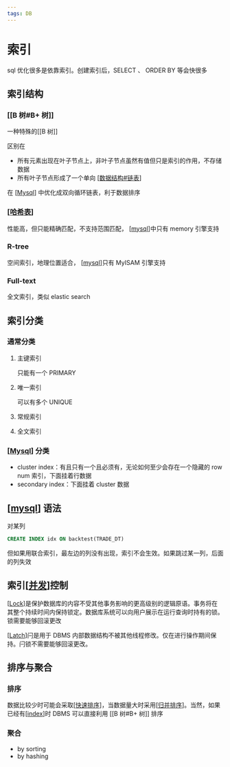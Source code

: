 ```yaml
---
tags: DB
---
```

# 索引

sql 优化很多是依靠索引。创建索引后，SELECT 、 ORDER BY 等会快很多

## 索引结构

### [[B 树#B+ 树]]

一种特殊的[[B 树]]

区别在

- 所有元素出现在叶子节点上，非叶子节点虽然有值但只是索引的作用，不存储数据
- 所有叶子节点形成了一个单向 [[数据结构#链表]]

在 [[Mysql]] 中优化成双向循环链表，利于数据排序

### [[哈希表]]

性能高，但只能精确匹配，不支持范围匹配， [[mysql]]中只有 memory 引擎支持

### R-tree

空间索引，地理位置适合， [[mysql]]只有 MyISAM 引擎支持

### Full-text

全文索引，类似 elastic search

## 索引分类

### 通常分类

1. 主键索引

    只能有一个 PRIMARY

2. 唯一索引

    可以有多个 UNIQUE

3. 常规索引

4. 全文索引

### [[Mysql]] 分类

- cluster index：有且只有一个且必须有，无论如何至少会存在一个隐藏的 row num 索引，下面挂着行数据
- secondary index：下面挂着 cluster 数据

## [[mysql]] 语法

对某列

```sql
CREATE INDEX idx ON backtest(TRADE_DT)
```

但如果用联合索引，最左边的列没有出现，索引不会生效。如果跳过某一列，后面的列失效

## 索引[[并发]]控制

[[Lock]]是保护数据库的内容不受其他事务影响的更高级别的逻辑原语。事务将在其整个持续时间内保持锁定。数据库系统可以向用户展示在运行查询时持有的锁。锁需要能够回滚更改

[[Latch]]闩是用于 DBMS 内部数据结构不被其他线程修改。仅在进行操作期间保持。闩锁不需要能够回滚更改。

## 排序与聚合

### 排序

数据比较少时可能会采取[[快速排序]]，当数据量大时采用[[归并排序]]。当然，如果已经有[[index]]时 DBMS 可以直接利用 [[B 树#B+ 树]] 排序

### 聚合

- by sorting
- by hashing

[//begin]: # "Autogenerated link references for markdown compatibility"
[数据结构#链表]: ../algorithm/数据结构.md "数据结构"
[Mysql]: mysql.md "mysql"
[哈希表]: ../algorithm/data_structure/哈希表.md "哈希表"
[mysql]: mysql.md "mysql"
[并发]: ../csapp/并发.md "并发"
[Lock]: <../operating system/Lock.md> "Lock"
[Latch]: latch.md "Latch"
[快速排序]: ../algorithm/sort/快速排序.md "快速排序"
[归并排序]: ../algorithm/sort/归并排序.md "归并排序"
[index]: index.md "索引"
[//end]: # "Autogenerated link references"
